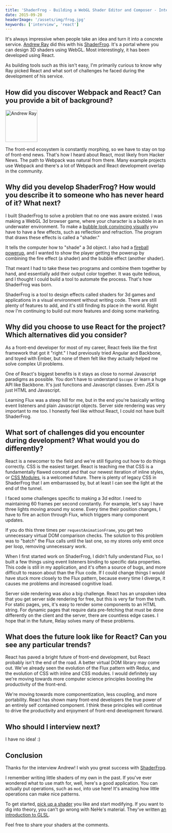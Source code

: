 ```yaml
---
title: 'ShaderFrog - Building a WebGL Shader Editor and Composer - Interview with Andrew Ray'
date: 2015-09-28
headerImage: '/assets/img/frog.jpg'
keywords: ['interview', 'react']
---
```


It's always impressive when people take an idea and turn it into a concrete service. [Andrew Ray](http://andrewray.me/) did this with his [ShaderFrog](http://shaderfrog.com/). It's a portal where you can design 3D shaders using WebGL. Most interestingly, it has been developed using React.

As building tools such as this isn't easy, I'm primarily curious to know why Ray picked React and what sort of challenges he faced during the development of his service.

## How did you discover Webpack and React? Can you provide a bit of background?

<p>
<span class="author">
  <img src="https://www.gravatar.com/avatar/b3a21f6147bcc6bd9d997d5cc5b5f87c?size=200" alt="Andrew Ray" class='author' width='100' height='100' />
</span>

The front-end ecosystem is constantly morphing, so we have to stay on top of front-end news. That's how I heard about React, most likely from Hacker News. The path to Webpack was natural from there. Many example projects use Webpack and there's a lot of Webpack and React development overlap in the community.
</p>

## Why did you develop ShaderFrog? How would you describe it to someone who has never heard of it? What next?

I built ShaderFrog to solve a problem that no one was aware existed. I was making a WebGL 3d browser game, where your character is a bubble in an underwater environment. To make a [bubble look convincing visually](http://shaderfrog.com/app/view/147) you have to have a few effects, such as reflection and refraction. The program that draws these effects is called a "shader."

It tells the computer how to "shade" a 3d object. I also had a [fireball powerup](http://shaderfrog.com/app/view/30), and I wanted to show the player getting the powerup by combining the fire effect (a shader) and the bubble effect (another shader).

That meant I had to take these two programs and combine them together by hand, and essentially add their output color together. It was quite tedious, and I thought I could build a tool to automate the process. That's how ShaderFrog was born.

ShaderFrog is a tool to design effects called shaders for 3d games and applications in a visual environment without writing code. There are still plenty of features to add, and it's still finding its place in the world. Right now I'm continuing to build out more features and doing some marketing.

## Why did you choose to use React for the project? Which alternatives did you consider?

As a front-end developer for most of my career, React feels like the first framework that got it "right." I had previously tried Angular and Backbone, and toyed with Ember, but none of them felt like they actually helped me solve complex UI problems.

One of React's biggest benefits is it stays as close to normal Javascript paradigms as possible. You don't have to understand `$scope` or learn a huge API like Backbone. It's just functions and Javascript classes. Even JSX is just HTML and Javascript.

Learning Flux was a steep hill for me, but in the end you're basically writing event listeners and plain Javascript objects. Server side rendering was very important to me too. I honestly feel like without React, I could not have built ShaderFrog.

## What sort of challenges did you encounter during development? What would you do differently?

React is a newcomer to the field and we're still figuring out how to do things correctly. CSS is the easiest target. React is teaching me that CSS is a fundamentally flawed concept and that our newest iteration of inline styles, or [CSS Modules](https://github.com/css-modules/css-modules), is a welcomed future. There is plenty of legacy CSS in ShaderFrog that I am embarrassed by, but at least I can see the light at the end of the tunnel.

I faced some challenges specific to making a 3d editor. I need to maintaining 60 frames per second constantly. For example, let's say I have three lights moving around my scene. Every time their position changes, I have to fire an action through Flux, which triggers many component updates.

If you do this three times per `requestAnimationFrame`, you get two unnecessary virtual DOM comparison checks. The solution to this problem was to "batch" the Flux calls until the last one, so my stores only emit once per loop, removing unnecessary work.

When I first started work on ShaderFrog, I didn't fully understand Flux, so I built a few things using event listeners binding to specific data properties. This code is still in my application, and it's often a source of bugs, and more difficult to reason about than the Flux code. If I could change things I would have stuck more closely to the Flux pattern, because every time I diverge, it causes me problems and increased cognitive load.

Server side rendering was also a big challenge. React has an unspoken idea that you get server side rendering for free, but this is very far from the truth. For static pages, yes, it's easy to render some components to an HTML string. For dynamic pages that require data pre-fetching that must be done differently on the client and the server, there are countless edge cases. I hope that in the future, Relay solves many of these problems.

## What does the future look like for React? Can you see any particular trends?

React has paved a bright future of front-end development, but React probably isn't the end of the road. A better virtual DOM library may come out. We've already seen the evolution of the Flux pattern with Redux, and the evolution of CSS with inline and CSS modules. I would definitely say we're moving towards more computer science principles boosting the productivity of the front-end.

We're moving towards more componentization, less coupling, and more portability. React has shown many front-end developers the true power of an entirely self contained component. I think these principles will continue to drive the productivity and enjoyment of front-end development forward.

## Who should I interview next?

I have no idea! :)

## Conclusion

Thanks for the interview Andrew! I wish you great success with [ShaderFrog](http://shaderfrog.com/).

I remember writing little shaders of my own in the past. If you've ever wondered what to use math for, well, here's a good application. You can actually put operations, such as `mod`, into use here! It's amazing how little operations can make nice patterns.

To get started, [pick up a shader](http://shaderfrog.com/app) you like and start modifying. If you want to dig into theory, you can't go wrong with NeHe's material. They've written [an introduction to GLSL](http://nehe.gamedev.net/article/glsl_an_introduction/25007/).

Feel free to share your shaders at the comments.

